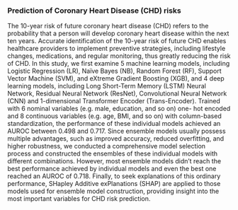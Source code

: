 ### Prediction of Coronary Heart Disease (CHD) risks
The 10-year risk of future coronary heart disease (CHD) refers to the probability that a person will develop coronary heart disease within the next ten years. Accurate identification of the 10-year risk of future CHD enables healthcare providers to implement preventive strategies, including lifestyle changes, medications, and regular monitoring, thus greatly reducing the risk of CHD. In this study, we first examine 5 machine learning models, including Logistic Regression (LR), Naïve Bayes (NB), Random Forest (RF), Support Vector Machine (SVM), and eXtreme Gradient Boosting (XGB), and 4 deep learning models, including Long Short-Term Memory (LSTM) Neural Network, Residual Neural Network (ResNet), Convolutional Neural Network (CNN) and 1-dimensional Transformer Encoder (Trans-Encoder). Trained with 6 nominal variables (e.g. male, education, and so on) one- hot encoded and 8 continuous variables (e.g. age, BMI, and so on) with column-based standardization, the performance of these individual models achieved an AUROC between 0.498 and 0.717. Since ensemble models usually possess multiple advantages, such as improved accuracy, reduced overfitting, and higher robustness, we conducted a comprehensive model selection process and constructed the ensembles of these individual models with different combinations. However, most ensemble models didn’t reach the best performance achieved by individual models and even the best one reached an AUROC of 0.718. Finally, to seek explanations of this ordinary performance, SHapley Additive exPlanations (SHAP) are applied to those models used for ensemble model construction, providing insight into the most important variables for CHD risk prediction.


